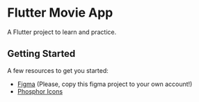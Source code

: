# Flutter Movie App

A Flutter project to learn and practice.

## Getting Started

A few resources to get you started:

- [Figma](https://www.figma.com/community/file/1054431643740926668) (Please, copy this figma project to your own account!)
- [Phosphor Icons](https://phosphoricons.com/)
